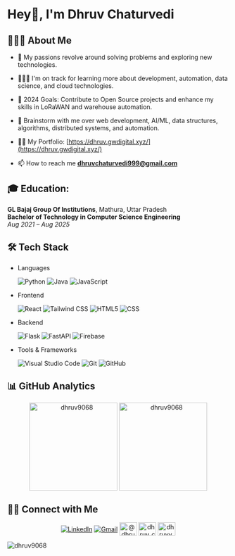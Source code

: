 # Hey👋, I'm Dhruv Chaturvedi

## 👨🏻‍💻 About Me

- 🤔 My passions revolve around solving problems and exploring new technologies.
- 👨🏽‍💻 I'm on track for learning more about development, automation, data science, and cloud technologies.
- 🥅 2024 Goals: Contribute to Open Source projects and enhance my skills in LoRaWAN and warehouse automation.
- 💬 Brainstorm with me over web development, AI/ML, data structures, algorithms, distributed systems, and automation.

- 👨‍💻 My Portfolio: [https://dhruv.gwdigital.xyz/](https://dhruv.gwdigital.xyz/)

- 📫 How to reach me **dhruvchaturvedi999@gmail.com**


## 🎓 Education:

**GL Bajaj Group Of Institutions**, Mathura, Uttar Pradesh  
**Bachelor of Technology in Computer Science Engineering**  
_Aug 2021 – Aug 2025_



## 🛠 Tech Stack

- Languages

  ![Python](https://img.shields.io/badge/Python-FFD43B?style=for-the-badge&logo=python&logoColor=blue)
  ![Java](https://img.shields.io/badge/Java-ED8B00?style=for-the-badge&logo=java&logoColor=white)
  ![JavaScript](https://img.shields.io/badge/JavaScript-323330?style=for-the-badge&logo=javascript&logoColor=F7DF1E)

- Frontend

  ![React](https://img.shields.io/badge/React-20232A?style=for-the-badge&logo=react&logoColor=61DAFB)
  ![Tailwind CSS](https://img.shields.io/badge/Tailwind_CSS-38B2AC?style=for-the-badge&logo=tailwind-css&logoColor=white)
  ![HTML5](https://img.shields.io/badge/HTML5-E34F26?style=for-the-badge&logo=html5&logoColor=white)
  ![CSS](https://img.shields.io/badge/CSS3-1572B6?style=for-the-badge&logo=css3&logoColor=white)

- Backend

  ![Flask](https://img.shields.io/badge/Flask-000000?style=for-the-badge&logo=flask&logoColor=white)
  ![FastAPI](https://img.shields.io/badge/FastAPI-009688?style=for-the-badge&logo=fastapi&logoColor=white)
  ![Firebase](https://img.shields.io/badge/Firebase-FFCA28?style=for-the-badge&logo=firebase&logoColor=white)

 



- Tools & Frameworks

  ![Visual Studio Code](https://img.shields.io/badge/Visual_Studio_Code-0078D4?style=for-the-badge&logo=visual%20studio%20code&logoColor=white)
  ![Git](https://img.shields.io/badge/GIT-E44C30?style=for-the-badge&logo=git&logoColor=white)
  ![GitHub](https://img.shields.io/badge/-GitHub-000000?style=for-the-badge&logo=github)

## 📊 GitHub Analytics

<div align="center">
  <img height=200 align="center" src="https://github-readme-stats.vercel.app/api?username=dhruv9068&show_icons=true&locale=en" alt="dhruv9068"" />
  <img height=200 align="center" src="https://github-readme-streak-stats.herokuapp.com/?user=dhruv9068&" alt="dhruv9068" />
</div>

## 🤝🏻 Connect with Me

<div align="center">
  <a href="https://linkedin.com/in/dhruvinsights"><img alt="LinkedIn" align="center" src="https://img.shields.io/badge/LinkedIn-0077B5?style=for-the-badge&logo=linkedin&logoColor=white" /></a>
  <a href="mailto:dhruvchaturvedi999@gmail.com"><img alt="Gmail" align="center" src="https://img.shields.io/badge/Gmail-EA4335?style=for-the-badge&logo=gmail&logoColor=white" /></a>
  <a href="https://www.hackerrank.com/@dhruvchaturvedi4" target="blank"><img align="center" src="https://raw.githubusercontent.com/rahuldkjain/github-profile-readme-generator/master/src/images/icons/Social/hackerrank.svg" alt="@dhruvchaturvedi4" height="30" width="40" /></a>
<a href="https://www.leetcode.com/dhruv_chaturvedi" target="blank"><img align="center" src="https://raw.githubusercontent.com/rahuldkjain/github-profile-readme-generator/master/src/images/icons/Social/leet-code.svg" alt="dhruv_chaturvedi" height="30" width="40" /></a>
  <a href="https://discord.gg/dhruvv_32140" target="blank"><img align="center" src="https://raw.githubusercontent.com/rahuldkjain/github-profile-readme-generator/master/src/images/icons/Social/discord.svg" alt="dhruvv_32140" height="30" width="40" /></a>
</div>
<p align="left"> <img src="https://komarev.com/ghpvc/?username=dhruv9068&label=Profile%20views&color=0e75b6&style=flat" alt="dhruv9068" /> </p


